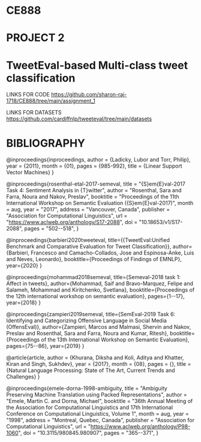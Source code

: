 # CE888
# PROJECT 2
# TweetEval-based Multi-class tweet classification

LINKS FOR CODE https://github.com/sharon-raj-1718/CE888/tree/main/assignment_1


LINKS FOR DATASETS https://github.com/cardiffnlp/tweeteval/tree/main/datasets

# BIBLIOGRAPHY
@inproceedings{inproceedings,
author = {Ladicky, Lubor and Torr, Philip},
year = {2011},
month = {01},
pages = {985-992},
title = {Linear Support Vector Machines}
}

@inproceedings{rosenthal-etal-2017-semeval,
    title = "{S}em{E}val-2017 Task 4: Sentiment Analysis in {T}witter",
    author = "Rosenthal, Sara  and
      Farra, Noura  and
      Nakov, Preslav",
    booktitle = "Proceedings of the 11th International Workshop on Semantic Evaluation ({S}em{E}val-2017)",
    month = aug,
    year = "2017",
    address = "Vancouver, Canada",
    publisher = "Association for Computational Linguistics",
    url = "https://www.aclweb.org/anthology/S17-2088",
    doi = "10.18653/v1/S17-2088",
    pages = "502--518",
}

@inproceedings{barbieri2020tweeteval,
  title={{TweetEval:Unified Benchmark and Comparative Evaluation for Tweet Classification}},
  author={Barbieri, Francesco and Camacho-Collados, Jose and Espinosa-Anke, Luis and Neves, Leonardo},
  booktitle={Proceedings of Findings of EMNLP},
  year={2020}
}

@inproceedings{mohammad2018semeval,
  title={Semeval-2018 task 1: Affect in tweets},
  author={Mohammad, Saif and Bravo-Marquez, Felipe and Salameh, Mohammad and Kiritchenko, Svetlana},
  booktitle={Proceedings of the 12th international workshop on semantic evaluation},
  pages={1--17},
  year={2018}
}

@inproceedings{zampieri2019semeval,
  title={SemEval-2019 Task 6: Identifying and Categorizing Offensive Language in Social Media (OffensEval)},
  author={Zampieri, Marcos and Malmasi, Shervin and Nakov, Preslav and Rosenthal, Sara and Farra, Noura and Kumar, Ritesh},
  booktitle={Proceedings of the 13th International Workshop on Semantic Evaluation},
  pages={75--86},
  year={2019}
}

@article{article,
author = {Khurana, Diksha and Koli, Aditya and Khatter, Kiran and Singh, Sukhdev},
year = {2017},
month = {08},
pages = {},
title = {Natural Language Processing: State of The Art, Current Trends and Challenges}
}

@inproceedings{emele-dorna-1998-ambiguity,
    title = "Ambiguity Preserving Machine Translation using Packed Representations",
    author = "Emele, Martin C.  and
      Dorna, Michael",
    booktitle = "36th Annual Meeting of the Association for Computational Linguistics and 17th International Conference on Computational Linguistics, Volume 1",
    month = aug,
    year = "1998",
    address = "Montreal, Quebec, Canada",
    publisher = "Association for Computational Linguistics",
    url = "https://www.aclweb.org/anthology/P98-1060",
    doi = "10.3115/980845.980907",
    pages = "365--371",
}
